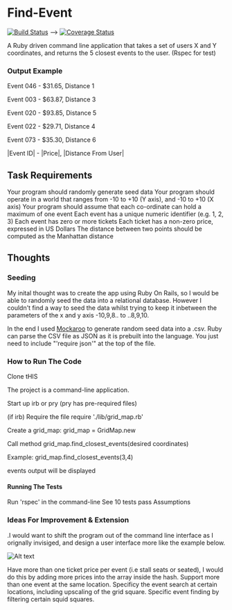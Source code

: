 # Find-Event
[![Build Status](https://travis-ci.org/Holden4/find-event.png)](https://travis-ci.org/Holden4/find-event) -->
[![Coverage Status](https://coveralls.io/repos/github/Holden4/find-event/badge.svg?branch=master)](https://coveralls.io/github/Holden4/find-event?branch=master)

A Ruby driven command line application that takes a set of users X and Y coordinates, and returns the 5 closest events to the user. (Rspec for test)

### Output Example
Event 046 -  $31.65, Distance 1

Event 003 -  $63.87, Distance 3

Event 020 -  $93.85, Distance 5

Event 022 -  $29.71, Distance 4

Event 073 -  $35.30, Distance 6

|Event ID| - |Price|, |Distance From User|

## Task Requirements

Your program should randomly generate seed data
Your program should operate in a world that ranges from -10 to +10 (Y axis), and -10 to +10 (X axis)
Your program should assume that each co-ordinate can hold a maximum of one event
Each event has a unique numeric identifier (e.g. 1, 2, 3)
Each event has zero or more tickets
Each ticket has a non-zero price, expressed in US Dollars
The distance between two points should be computed as the Manhattan distance

## Thoughts

### Seeding
My inital thought was to create the app using Ruby On Rails, so I would be able to randomly seed the data into a relational database. However I couldn't find a way to seed the data whilst trying to keep it inbetween the parameters of the x and y axis -10,9,8.. to ..8,9,10.

In the end I used [Mockaroo](https://www.mockaroo.com/) to generate random seed data into a .csv.
Ruby can parse the CSV file as JSON as it is prebuilt into the language. You just need to include "'require json'" at the top of the file.

### How to Run The Code

Clone tHIS

The project is a command-line application.

Start up irb or pry (pry has pre-required files)

(if irb) Require the file require './lib/grid_map.rb'

Create a grid_map: grid_map = GridMap.new

Call method grid_map.find_closest_events(desired coordinates)

Example: grid_map.find_closest_events(3,4)

events output will be displayed

#### Running The Tests

Run 'rspec' in the command-line
See 10 tests pass
Assumptions

### Ideas For Improvement & Extension

.I would want to shift the program out of the command line interface as I orignally invisiged, and design a user interface more like the example below.

![Alt text](http://imgur.com/gklWkJj)

Have more than one ticket price per event (i.e stall seats or seated), I would do this by adding more prices into the array inside the hash.
Support more than one event at the same location.
Specificy the event search at certain locations, including upscaling of the grid square.
Specific event finding by filtering certain squid squares.
